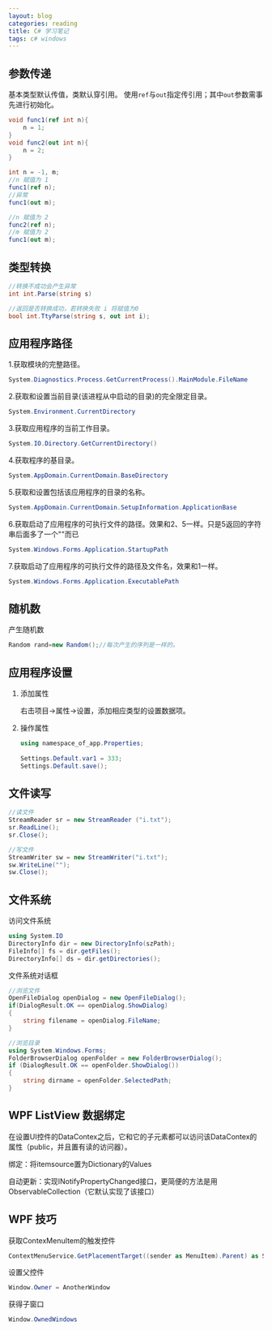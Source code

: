 ```yaml
---
layout: blog
categories: reading
title: C# 学习笔记
tags: c# windows
---
```


## 参数传递

基本类型默认传值，类默认穿引用。
使用`ref`与`out`指定传引用；其中`out`参数需事先进行初始化。

```csharp
void func1(ref int n){
	n = 1;
}
void func2(out int n){
	n = 2;
}

int n = -1, m;
//n 赋值为 1
func1(ref n);
//异常
func1(out m);

//n 赋值为 2
func2(ref n);
//m 赋值为 2
func1(out m);
```

## 类型转换

```csharp
//转换不成功会产生异常
int int.Parse(string s)

//返回是否转换成功，若转换失败 i 将赋值为0
bool int.TtyParse(string s, out int i);
```

<!--more-->

## 应用程序路径

1.获取模块的完整路径。
```csharp	
System.Diagnostics.Process.GetCurrentProcess().MainModule.FileName
```	
	
2.获取和设置当前目录(该进程从中启动的目录)的完全限定目录。
```csharp	
System.Environment.CurrentDirectory
```
    
3.获取应用程序的当前工作目录。
```csharp	
System.IO.Directory.GetCurrentDirectory() 
```
4.获取程序的基目录。
```csharp	
System.AppDomain.CurrentDomain.BaseDirectory
``` 
5.获取和设置包括该应用程序的目录的名称。
```csharp	
System.AppDomain.CurrentDomain.SetupInformation.ApplicationBase
```
6.获取启动了应用程序的可执行文件的路径。效果和2、5一样。只是5返回的字符串后面多了一个"\"而已
```csharp		
System.Windows.Forms.Application.StartupPath 
```    
7.获取启动了应用程序的可执行文件的路径及文件名，效果和1一样。
```csharp	
System.Windows.Forms.Application.ExecutablePath
```    
## 随机数

产生随机数

```csharp
Random rand=new Random();//每次产生的序列是一样的。
```


## 应用程序设置

1. 添加属性

    右击项目->属性->设置，添加相应类型的设置数据项。

2. 操作属性

    ```csharp	
    using namespace_of_app.Properties;
            
    Settings.Default.var1 = 333;
    Settings.Default.save();
    ```
    
## 文件读写

```csharp	
//读文件
StreamReader sr = new StreamReader ("i.txt");
sr.ReadLine();
sr.Close();

//写文件
StreamWriter sw = new StreamWriter("i.txt");
sw.WriteLine("");
sw.Close();
```

## 文件系统

访问文件系统

```csharp
using System.IO
DirectoryInfo dir = new DirectoryInfo(szPath);
FileInfo[] fs = dir.getFiles();
DirectoryInfo[] ds = dir.getDirectories();
```

文件系统对话框

```csharp	
//浏览文件
OpenFileDialog openDialog = new OpenFileDialog();
if(DialogResult.OK == openDialog.ShowDialog)
{
	string filename = openDialog.FileName;
} 

//浏览目录
using System.Windows.Forms;
FolderBrowserDialog openFolder = new FolderBrowserDialog();
if (DialogResult.OK == openFolder.ShowDialog())
{
	string dirname = openFolder.SelectedPath;
}
```

## WPF ListView 数据绑定

在设置UI控件的DataContex之后，它和它的子元素都可以访问该DataContex的属性（public，并且置有读的访问器）。

绑定：将itemsource置为Dictionary的Values

自动更新：实现INotifyPropertyChanged接口，更简便的方法是用ObservableCollection（它默认实现了该接口）

## WPF 技巧

获取ContexMenuItem的触发控件

```csharp	
ContextMenuService.GetPlacementTarget((sender as MenuItem).Parent) as StackPanel
```

设置父控件

```csharp	
Window.Owner = AnotherWindow
```

获得子窗口

```csharp	
Window.OwnedWindows
```	
